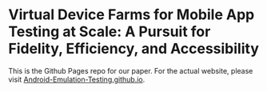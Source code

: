 # Virtual Device Farms for Mobile App Testing at Scale: A Pursuit for Fidelity, Efficiency, and Accessibility

This is the Github Pages repo for our paper.
For the actual website, please visit [Android-Emulation-Testing.github.io](https://android-emulation-testing.github.io/).
